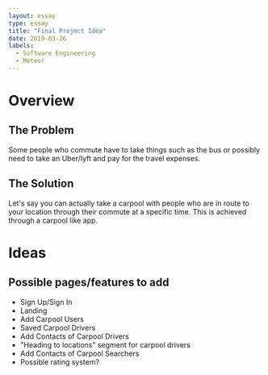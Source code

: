 ```yaml
---
layout: essay
type: essay
title: "Final Project Idea"
date: 2019-03-26
labels:
  - Software Engineering
  - Meteor
---
```

<h1>Overview</h1>
<h2>The Problem</h2>
<p>Some people who commute have to take things such as the bus or possibly need to take an Uber/lyft and pay for the travel expenses.</p>

<h2>The Solution</h2>
<p>Let's say you can actually take a carpool with people who are in route to your location through their commute at a specific time. This is achieved through a carpool like app.</p>

<h1>Ideas</h1>
<h2>Possible pages/features to add</h2>
<ul>
  <li>Sign Up/Sign In</li>
  <li>Landing</li>
  <li>Add Carpool Users</li>
  <li>Saved Carpool Drivers</li>
  <li>Add Contacts of Carpool Drivers</li>
  <li>"Heading to locations" segment for carpool drivers</li>
  <li>Add Contacts of Carpool Searchers</li>
  <li>Possible rating system?</li>
</ul>

